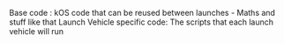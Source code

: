 Base code : kOS code that can be reused between launches - Maths and stuff like that
Launch Vehicle specific code: The scripts that each launch vehicle will run
